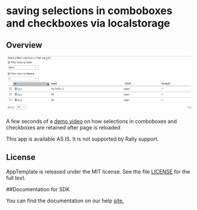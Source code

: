saving selections in comboboxes and checkboxes via localstorage
=========================

## Overview
![](pic.png)

A few seconds of a [demo video](http://screencast.com/t/F4qoEKm7) on how selections in comboboxes and checkboxes are retained after page is reloaded

This app is available AS IS. It is not supported by Rally support.
## License

AppTemplate is released under the MIT license.  See the file [LICENSE](./LICENSE) for the full text.

##Documentation for SDK

You can find the documentation on our help [site.](https://help.rallydev.com/apps/2.0rc3/doc/)
